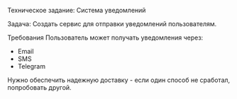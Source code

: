 Техническое задание: Система уведомлений

Задача: Создать сервис для отправки уведомлений пользователям.

Требования
Пользователь может получать уведомления через:
 - Email
 - SMS
 - Telegram

Нужно обеспечить надежную доставку - если один способ не сработал, попробовать другой.
